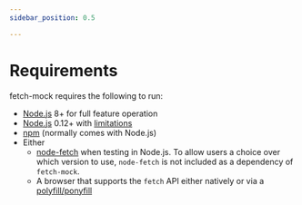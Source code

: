 ```yaml
---
sidebar_position: 0.5

---
```

# Requirements


fetch-mock requires the following to run:

- [Node.js](https://Node.js.org/) 8+ for full feature operation
- [Node.js](https://Node.js.org/) 0.12+ with [limitations](http://www.wheresrhys.co.uk/fetch-mock/installation)
- [npm](https://www.npmjs.com/package/npm) (normally comes with Node.js)
- Either
  - [node-fetch](https://www.npmjs.com/package/node-fetch) when testing in Node.js. To allow users a choice over which version to use, `node-fetch` is not included as a dependency of `fetch-mock`.
  - A browser that supports the `fetch` API either natively or via a [polyfill/ponyfill](https://ponyfoo.com/articles/polyfills-or-ponyfills)
